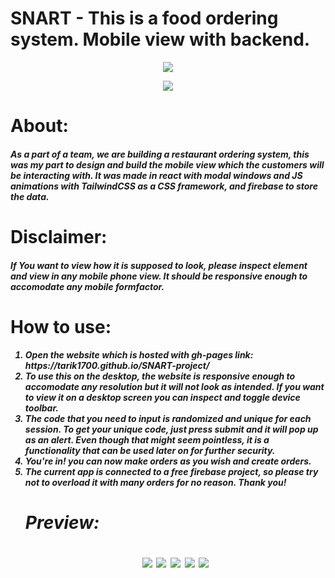 # SNART - This is a food ordering system. Mobile view with backend.

<p align="center">
<img src="https://user-images.githubusercontent.com/71398993/166266396-9e94b03f-bb85-4758-92a5-d4a87c370db7.png">
</p>
<p align="center">
<img src="https://user-images.githubusercontent.com/71398993/166266409-687f7ab5-efa0-48ee-8ca4-c36ccf799d92.png">
</p>

  <h1> About:
  <h5> As a part of a team, we are building a restaurant ordering system, this was my part to design and build the mobile view which the customers will be interacting with. It was made in react with modal windows and JS animations with TailwindCSS as a CSS framework, and firebase to store the data.
     
    
  <h1> Disclaimer:
  <h5> If You want to view how it is supposed to look, please inspect element and view in any mobile phone view. It should be responsive enough to accomodate any mobile formfactor.
<h1> How to use:
      <h5> <ol><li>Open the website which is hosted with gh-pages link: https://tarik1700.github.io/SNART-project/ 
        <li>To use this on the desktop, the website is responsive enough to accomodate any resolution but it will not look as intended. If you want to view it on a desktop screen you can inspect and toggle device toolbar. 
        <li>The code that you need to input is randomized and unique for each session. To get your unique code, just press submit and it will pop up as an alert. Even though that might seem pointless, it is a functionality that can be used later on for further security. 
        <li>You're in! you can now make orders as you wish and create orders. 
        <li>The current app is connected to a free firebase project, so please try not to overload it with many orders for no reason. Thank you!
    
   <h1> Preview:
     <p align="center">
     <img src="https://user-images.githubusercontent.com/71398993/174502479-ce54d38b-7758-4f70-b248-aa5cc84a492c.png">
     <img src="https://user-images.githubusercontent.com/71398993/174502085-b04c9d45-a19d-4a12-abd9-940dcda3829a.png">
       <img src="https://user-images.githubusercontent.com/71398993/174502120-712b282c-188b-48ad-94c1-11ceafb11c29.png">
        <img src="https://user-images.githubusercontent.com/71398993/174502185-7c223840-e579-4988-a964-c6b353ab5ee0.png">
       <img src="https://user-images.githubusercontent.com/71398993/174502276-96317c60-204b-4d1a-b4aa-025a611cc4eb.png">
    </p>
